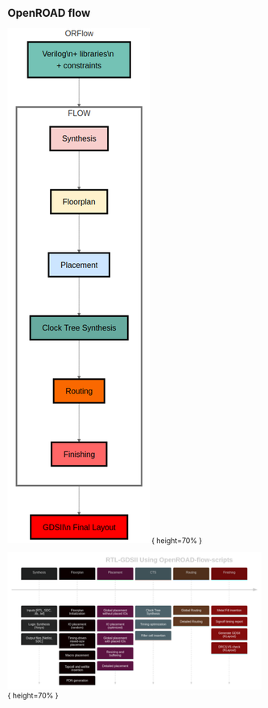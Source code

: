 ## OpenROAD flow

![OpenROAD flow 1](pics/flow_01.png "OpenROAD flow 1") { height=70% }

![OpenROAD flow 2](pics/flow_02.png "OpenROAD flow 2") { height=70% }
